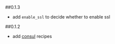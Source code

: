 ##0.1.3
* add `enable_ssl` to decide whether to enable ssl

##0.1.2
* add [consul](https://www.consul.io/) recipes